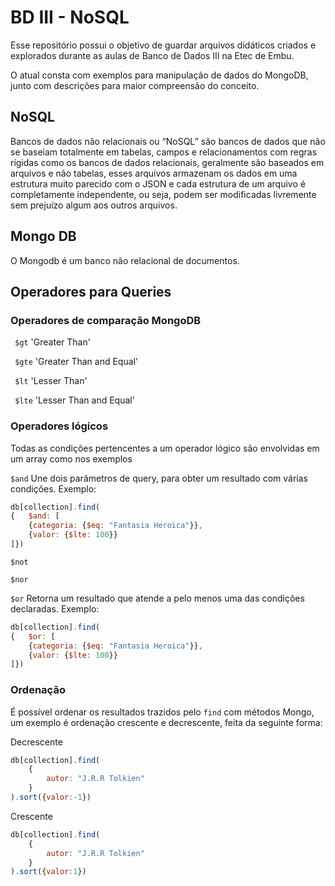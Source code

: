 # BD III - NoSQL
Esse repositório possui o objetivo de guardar arquivos didáticos criados e explorados durante as aulas de Banco de Dados III na Etec de Embu.

O atual consta com exemplos para manipulação de dados do MongoDB, junto com descrições para maior compreensão do conceito.

## NoSQL

Bancos de dados não relacionais ou “NoSQL” são bancos de dados que não se baseiam totalmente em tabelas, campos e relacionamentos com regras rígidas como os bancos de dados relacionais, geralmente são baseados em arquivos e não tabelas, esses arquivos armazenam os dados em uma estrutura muito parecido com o JSON e cada estrutura de um arquivo é completamente independente, ou seja, podem ser modificadas livremente sem prejuízo algum aos outros arquivos.

## Mongo DB

O Mongodb é um banco não relacional de documentos.

## Operadores para Queries

### Operadores de comparação MongoDB

``` $gt``` 'Greater Than'

``` $gte``` 'Greater Than and Equal'

``` $lt``` 'Lesser Than'

``` $lte``` 'Lesser Than and Equal'

### Operadores lógicos
Todas as condições pertencentes a um operador lógico são envolvidas em um array como nos exemplos

``` $and ``` Une dois parâmetros de query, para obter um resultado com várias condições. Exemplo:
```js 
db[collection].find(
{   $and: [
    {categoria: {$eq: "Fantasia Heroica"}},
    {valor: {$lte: 100}}
]})
```


``` $not ```   

``` $nor ```   

``` $or ``` Retorna um resultado que atende a pelo menos uma das condições declaradas. Exemplo:

```js
db[collection].find(
{   $or: [
    {categoria: {$eq: "Fantasia Heroica"}},
    {valor: {$lte: 100}}
]})
```

### Ordenação

É possível ordenar os resultados trazidos pelo ```find``` com métodos Mongo, um exemplo é ordenação crescente e decrescente, feita da seguinte forma:

Decrescente
```js
db[collection].find(
    {   
        autor: "J.R.R Tolkien"
    }
).sort({valor:-1})
```

Crescente
```js
db[collection].find(
    {   
        autor: "J.R.R Tolkien"
    }
).sort({valor:1})
```